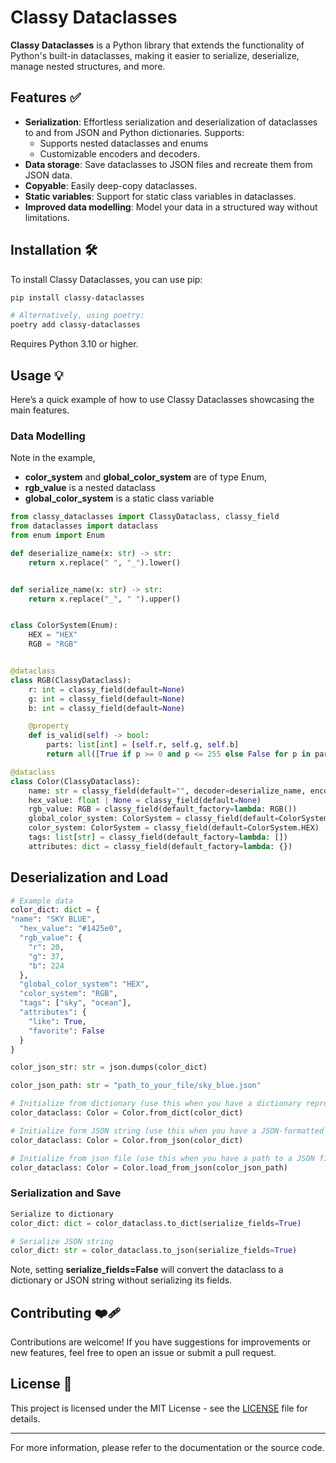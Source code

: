 # Classy Dataclasses

**Classy Dataclasses** is a Python library that extends the functionality of Python's built-in dataclasses, making it easier to serialize, deserialize, manage nested structures, and more.

## Features ✅

- **Serialization**: Effortless serialization and deserialization of dataclasses to and from JSON and Python dictionaries. Supports:
  - Supports nested dataclasses and enums
  - Customizable encoders and decoders.
- **Data storage**: Save dataclasses to JSON files and recreate them from JSON data.
- **Copyable**: Easily deep-copy dataclasses.
- **Static variables**: Support for static class variables in dataclasses.
- **Improved data modelling**: Model your data in a structured way without limitations.

## Installation 🛠️

To install Classy Dataclasses, you can use pip:

```bash
pip install classy-dataclasses
```

```bash
# Alternatively, using poetry:
poetry add classy-dataclasses
```

Requires Python 3.10 or higher.

## Usage 💡

Here’s a quick example of how to use Classy Dataclasses showcasing the main features.

### Data Modelling

Note in the example,

- **color_system** and **global_color_system** are of type Enum<ColorSystem>,
- **rgb_value** is a nested dataclass
- **global_color_system** is a static class variable

```python
from classy_dataclasses import ClassyDataclass, classy_field
from dataclasses import dataclass
from enum import Enum

def deserialize_name(x: str) -> str:
    return x.replace(" ", "_").lower()


def serialize_name(x: str) -> str:
    return x.replace("_", " ").upper()


class ColorSystem(Enum):
    HEX = "HEX"
    RGB = "RGB"


@dataclass
class RGB(ClassyDataclass):
    r: int = classy_field(default=None)
    g: int = classy_field(default=None)
    b: int = classy_field(default=None)

    @property
    def is_valid(self) -> bool:
        parts: list[int] = [self.r, self.g, self.b]
        return all([True if p >= 0 and p <= 255 else False for p in parts])

@dataclass
class Color(ClassyDataclass):
    name: str = classy_field(default="", decoder=deserialize_name, encoder=serialize_name)
    hex_value: float | None = classy_field(default=None)
    rgb_value: RGB = classy_field(default_factory=lambda: RGB())
    global_color_system: ColorSystem = classy_field(default=ColorSystem.HEX, is_static=True)
    color_system: ColorSystem = classy_field(default=ColorSystem.HEX)
    tags: list[str] = classy_field(default_factory=lambda: [])
    attributes: dict = classy_field(default_factory=lambda: {})
```

## Deserialization and Load

```python
# Example data
color_dict: dict = {
"name": "SKY BLUE",
  "hex_value": "#1425e0",
  "rgb_value": {
    "r": 20,
    "g": 37,
    "b": 224
  },
  "global_color_system": "HEX",
  "color_system": "RGB",
  "tags": ["sky", "ocean"],
  "attributes": {
    "like": True,
    "favorite": False
  }
}

color_json_str: str = json.dumps(color_dict)

color_json_path: str = "path_to_your_file/sky_blue.json"

# Initialize from dictionary (use this when you have a dictionary representing the dataclass)
color_dataclass: Color = Color.from_dict(color_dict)

# Initialize form JSON string (use this when you have a JSON-formatted string)
color_dataclass: Color = Color.from_json(color_dict)

# Initialize from json file (use this when you have a path to a JSON file)
color_dataclass: Color = Color.load_from_json(color_json_path)
```

### Serialization and Save

```python
Serialize to dictionary
color_dict: dict = color_dataclass.to_dict(serialize_fields=True)

# Serialize JSON string
color_dict: str = color_dataclass.to_json(serialize_fields=True)
```

Note, setting **serialize_fields=False** will convert the dataclass to a dictionary or JSON string without serializing its fields.

## Contributing ❤️‍🩹

Contributions are welcome! If you have suggestions for improvements or new features, feel free to open an issue or submit a pull request.

## License 📃

This project is licensed under the MIT License - see the [LICENSE](LICENSE) file for details.

---

For more information, please refer to the documentation or the source code.
